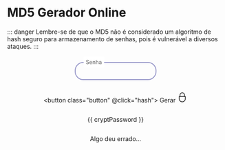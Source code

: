 # MD5 Gerador Online

::: danger
Lembre-se de que o MD5 não é considerado um algoritmo de hash seguro para armazenamento de senhas, pois é vulnerável a diversos ataques.
:::

<script setup lang="ts">
import { ref } from 'vue'
const password = ref('')
const cryptPassword = ref('')
const error = ref(false)

async function hash() {
    cryptPassword.value = ''
    error.value = false
    try {
        const response = await fetch(`https://backend.ldap-passwords.com/md5?password=${password.value}`)
        cryptPassword.value = await response.text()
    }
    catch (error) {
        error.value = true
    }
}
</script>

<div class="form">
<div class="inputGroup">
    <input id="password" type="password" v-model="password">
    <label for="password">Senha</label>
</div>

<button class="button" @click="hash">
    Gerar
    <svg fill="currentColor" viewBox="0 0 512 512" class="icon">
        <path d="M384 200v-56a128 128 0 0 0-256 0v56H88v128c0 92.635 75.364 168 168 168s168-75.365 168-168V200Zm-224-56a96 96 0 0 1 192 0v56H160Zm232 184c0 74.99-61.01 136-136 136s-136-61.01-136-136v-96h272Z"/>
    </svg>
</button>

<p v-if="cryptPassword">{{ cryptPassword }}</p>
<p v-if="error">Algo deu errado...</p>
</div>

<style scoped>
.form {
    display: flex;
    justify-content: center;
    align-items: center;
    flex-direction: column;
}

.inputGroup {
  margin: 1em 0 1em 0;
  max-width: 190px;
  position: relative;
}

.inputGroup input {
  font-size: 100%;
  padding: 0.8em;
  outline: none;
  border: 2px solid rgb(200, 200, 200);
  background-color: transparent;
  border-radius: 20px;
  width: 100%;
}

.inputGroup label {
  font-size: 100%;
  position: absolute;
  left: 0;
  padding: 0.8em;
  margin-left: 0.5em;
  pointer-events: none;
  transition: all 0.3s ease;
  color: rgb(100, 100, 100);
}

.inputGroup :is(input:focus, input:valid)~label {
  transform: translateY(-50%) scale(.9);
  margin: 0em;
  margin-left: 1.3em;
  padding: 0.4em;
  background-color: #FFFFFF;
}

.dark .inputGroup :is(input:focus, input:valid)~label {
  background-color: #1B1B1F;
}

.inputGroup :is(input:focus, input:valid) {
  border-color: rgb(150, 150, 200);
}

.dark .inputGroup :is(input:focus, input:valid) {
  border-color: #565661;
}

.button {
  position: relative;
  transition: all 0.3s ease-in-out;
  box-shadow: 0px 10px 20px rgba(0, 0, 0, 0.2);
  padding-block: 0.5rem;
  padding-inline: 1.25rem;
  background-color: rgb(0 107 179);
  border-radius: 9999px;
  display: flex;
  align-items: center;
  justify-content: center;
  color: #ffff;
  gap: 10px;
  font-weight: bold;
  border: 3px solid #ffffff4d;
  outline: none;
  overflow: hidden;
  font-size: 15px;
}

.icon {
  width: 24px;
  height: 24px;
  transition: all 0.3s ease-in-out;
}

.button:hover {
  transform: scale(1.05);
  border-color: #fff9;
}

.button:hover .icon {
  transform: translate(4px);
}

.button:hover::before {
  animation: shine 1.5s ease-out infinite;
}

.button::before {
  content: "";
  position: absolute;
  width: 100px;
  height: 100%;
  background-image: linear-gradient(
    120deg,
    rgba(255, 255, 255, 0) 30%,
    rgba(255, 255, 255, 0.8),
    rgba(255, 255, 255, 0) 70%
  );
  top: 0;
  left: -100px;
  opacity: 0.6;
}

@keyframes shine {
  0% {
    left: -100px;
  }

  60% {
    left: 100%;
  }

  to {
    left: 100%;
  }
}
</style>
